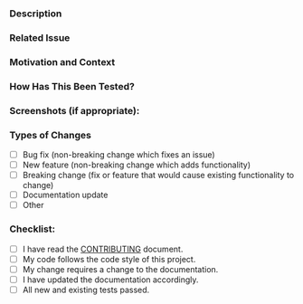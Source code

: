 <!--
Thank you for creating this pull request!

Please ensure that the pull request is limited to one type (bug fix, feature, docs etc.) and keep it as small as possible. You can create  multiple PRs instead of creating a huge one.
-->

### Description

<!--- Describe your changes in detail -->

<!-- You can also choose to add a list of changes and if they have been completed or not by using the markdown to-do list syntax
- [ ] Not Completed
- [x] Completed
-->

### Related Issue

<!--- If this pull request relates to an open issue, please link to the issue here-->

### Motivation and Context

<!--- Why is this change required? What problem does it solve? -->

### How Has This Been Tested?

<!--- Please describe in detail how you tested your changes. -->
<!--- Include details of your testing environment, and the tests you ran to -->
<!--- see how your change affects other areas of the code, etc. -->

### Screenshots (if appropriate):

### Types of Changes

<!--- What types of changes does your code introduce? Put an `x` in all the boxes that apply: -->

- [ ] Bug fix (non-breaking change which fixes an issue)
- [ ] New feature (non-breaking change which adds functionality)
- [ ] Breaking change (fix or feature that would cause existing functionality to change)
- [ ] Documentation update
- [ ] Other

### Checklist:

<!--- Go over all the following points, and put an `x` in all the boxes that apply. -->
<!--- If you're unsure about any of these, don't hesitate to ask. -->

- [ ] I have read the [CONTRIBUTING](CONTRIBUTING.md) document.
- [ ] My code follows the code style of this project.
- [ ] My change requires a change to the documentation.
- [ ] I have updated the documentation accordingly.
- [ ] All new and existing tests passed.
